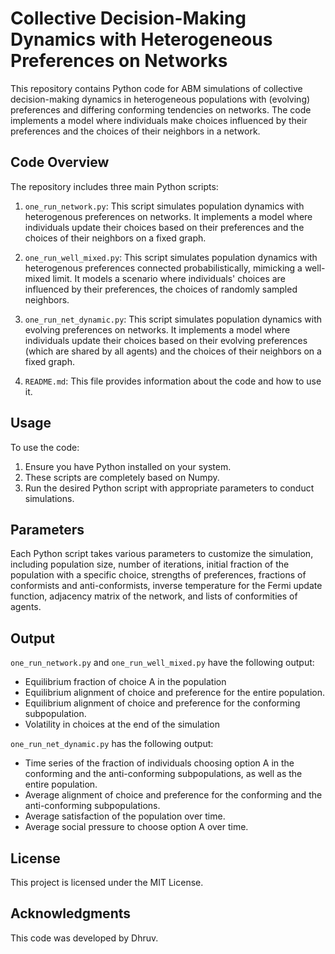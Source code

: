 # Collective Decision-Making Dynamics with Heterogeneous Preferences on Networks

This repository contains Python code for ABM simulations of collective decision-making dynamics in heterogeneous populations with (evolving) preferences and differing conforming tendencies on networks. The code implements a model where individuals make choices influenced by their preferences and the choices of their neighbors in a network. 


## Code Overview

The repository includes three main Python scripts:

1. `one_run_network.py`: This script simulates population dynamics with heterogenous preferences on networks. It implements a model where individuals update their choices based on their preferences and the choices of their neighbors on a fixed graph.

2. `one_run_well_mixed.py`: This script simulates population dynamics with heterogenous preferences connected probabilistically, mimicking a well-mixed limit. It models a scenario where individuals' choices are influenced by their preferences, the choices of randomly sampled neighbors.

3. `one_run_net_dynamic.py`: This script simulates population dynamics with evolving preferences on networks. It implements a model where individuals update their choices based on their evolving preferences (which are shared by all agents) and the choices of their neighbors on a fixed graph. 

4. `README.md`: This file provides information about the code and how to use it.

## Usage

To use the code:

1. Ensure you have Python installed on your system.
2. These scripts are completely based on Numpy. 
3. Run the desired Python script with appropriate parameters to conduct simulations.

## Parameters

Each Python script takes various parameters to customize the simulation, including population size, number of iterations, initial fraction of the population with a specific choice, strengths of preferences, fractions of conformists and anti-conformists, inverse temperature for the Fermi update function, adjacency matrix of the network, and lists of conformities of agents.

## Output

`one_run_network.py` and `one_run_well_mixed.py` have the following output:

- Equilibrium fraction of choice A in the population
- Equilibrium alignment of choice and preference for the entire population.
- Equilibrium alignment of choice and preference for the conforming subpopulation.
- Volatility in choices at the end of the simulation

  
`one_run_net_dynamic.py` has the following output: 

- Time series of the fraction of individuals choosing option A in the conforming and the anti-conforming subpopulations, as well as the entire population.
- Average alignment of choice and preference for the conforming and the anti-conforming subpopulations.
- Average satisfaction of the population over time.
- Average social pressure to choose option A over time.

## License

This project is licensed under the MIT License.

## Acknowledgments

This code was developed by Dhruv.
